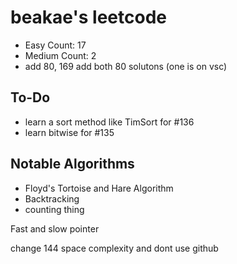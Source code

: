 # beakae's leetcode

- Easy Count: 17
- Medium Count: 2
- add 80, 169 add both 80 solutons (one is on vsc)
## To-Do

- learn a sort method like TimSort for #136
- learn bitwise for #135

## Notable Algorithms

- Floyd's Tortoise and Hare Algorithm
- Backtracking
- counting thing

Fast and slow pointer

change 144 space complexity and dont use github
